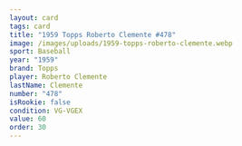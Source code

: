 ```yaml
---
layout: card
tags: card
title: "1959 Topps Roberto Clemente #478"
image: /images/uploads/1959-topps-roberto-clemente.webp
sport: Baseball
year: "1959"
brand: Topps
player: Roberto Clemente
lastName: Clemente
number: "478"
isRookie: false
condition: VG-VGEX
value: 60
order: 30
---
```

